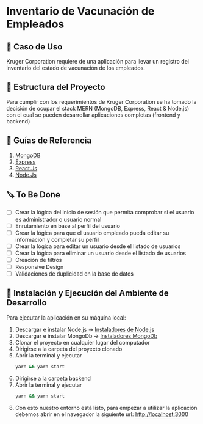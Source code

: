 # Inventario de Vacunación de Empleados

## 📄 Caso de Uso

Kruger Corporation requiere de una aplicación para llevar un registro del inventario del estado de vacunación de los empleados.

## 🔨 Estructura del Proyecto

Para cumplir con los requerimientos de Kruger Corporation se ha tomado la decisión de ocupar el stack MERN (MongoDB, Express, React & Node.js) con el cual se pueden desarrollar aplicaciones completas (frontend y backend)

## 📃 Guías de Referencia

1. [MongoDB](https://www.mongodb.com/)
2. [Express](https://expressjs.com/es/starter/installing.html)
3. [React.Js](https://reactjs.org/docs/)
4. [Node.Js](https://nodejs.org/es/docs/)

## 🪚 To Be Done

- [ ] Crear la lógica del inicio de sesión que permita comprobar si el usuario es administrador o usuario normal
- [ ] Enrutamiento en base al perfil del usuario
- [ ] Crear la lógica para que el usuario empleado pueda editar su información y completar su perfil
- [ ] Crear la lógica para editar un usuario desde el listado de usuarios
- [ ] Crear la lógica para eliminar un usuario desde el listado de usuarios
- [ ] Creación de filtros
- [ ] Responsive Design
- [ ] Validaciones de duplicidad en la base de datos

## 📍 Instalación y Ejecución del Ambiente de Desarrollo

Para ejecutar la aplicación en su máquina local:

1. Descargar e instalar Node.js -> [Instaladores de Node.js](https://nodejs.org/es/)
2. Descargar e instalar MongoDb -> [Instaladores MongoDb](https://www.mongodb.com/products/compass)
3. Clonar el proyecto en cualquier lugar del computador
4. Dirigirse a la carpeta del proyecto clonado
5. Abrir la terminal y ejecutar
   ```sh
   yarn && yarn start
   ```
6. Dirigirse a la carpeta backend
7. Abrir la terminal y ejecutar
   ```sh
   yarn && yarn start
   ```
8. Con esto nuestro entorno está listo, para empezar a utilizar la aplicación debemos abrir en el navegador la siguiente url: <http://localhost:3000>
